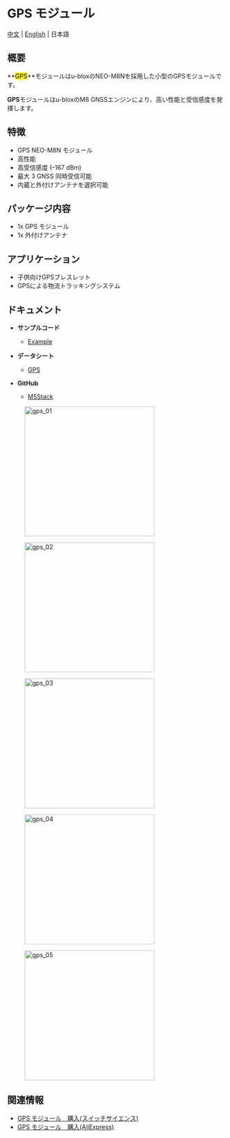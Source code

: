 # GPS モジュール

[中文](zh_CN/product_documents/modules/module_gps) | [English](/en/product_documents/modules/module_gps) | 日本語

## 概要

**<mark>GPS</mark>**モジュールはu-bloxのNEO-M8Nを採用した小型のGPSモジュールです。

**GPS**モジュールはu-bloxのM8 GNSSエンジンにより、高い性能と受信感度を発揮します。

## 特徴

- GPS NEO-M8N モジュール
- 高性能
- 高受信感度 (–167 dBm)
- 最大 3 GNSS 同時受信可能
- 内蔵と外付けアンテナを選択可能

## パッケージ内容

- 1x GPS モジュール
- 1x 外付けアンテナ

## アプリケーション

- 子供向けGPSブレスレット
- GPSによる物流トラッキングシステム

## ドキュメント

- **サンプルコード**
  - [Example](https://github.com/m5stack/M5Stack/tree/master/examples/Modules/GPS)

- **データシート**
  - [GPS](https://www.u-blox.com/zh/product/neo-m8-series)

- **GitHub**
  - [M5Stack](https://github.com/m5stack/M5Stack)

<figure>
  <img src="assets/img/product_pics/modules/gps_01.jpg" alt="gps_01" width="300px" height="300px">
</figure>
<figure>
  <img src="assets/img/product_pics/modules/gps_02.jpg" alt="gps_02" width="300px" height="300px">
</figure>
<figure>
  <img src="assets/img/product_pics/modules/gps_03.jpg" alt="gps_03" width="300px" height="300px">
</figure>
<figure>
  <img src="assets/img/product_pics/modules/gps_04.jpg" alt="gps_04" width="300px" height="300px">
</figure>
<figure>
  <img src="assets/img/product_pics/modules/gps_05.jpg" alt="gps_05" width="300px" height="300px">
</figure>

## 関連情報

- [GPS モジュール　購入(スイッチサイエンス)](https://www.switch-science.com/catalog/3861/)
- [GPS モジュール　購入(AliExpress)](https://www.aliexpress.com/store/product/M5Stack-gps-mcx-iot-arduino-ESP32/3226069_32840757048.html)